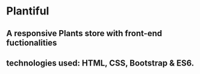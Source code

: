 # Plantiful

## A responsive Plants store with front-end fuctionalities

## technologies used: HTML, CSS, Bootstrap & ES6.
